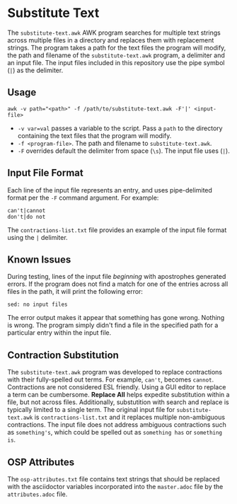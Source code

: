 # Substitute Text

The `substitute-text.awk` AWK program searches for multiple text strings across multiple files in a directory and replaces them with replacement strings. The program takes a path for the text files the program will modify, the path and filename of the `substitute-text.awk` program, a delimiter and an input file. The input files included in this repository use the pipe symbol (`|`) as the delimiter.

## Usage

    awk -v path="<path>" -f /path/to/substitute-text.awk -F'|' <input-file>

* `-v var=val` passes a variable to the script. Pass a `path` to the directory containing the text files that the program will modify.
* `-f <program-file>`. The path and filename to `substitute-text.awk`.
* `-F` overrides default the delimiter from space (`\s`). The input file uses (`|`).

## Input File Format

Each line of the input file represents an entry, and uses pipe-delimited format per the `-F` command argument. For example: 

    can't|cannot
    don't|do not
    
The `contractions-list.txt` file provides an example of the input file format using the `|` delimiter.

## Known Issues

During testing, lines of the input file *beginning* with apostrophes generated errors.
If the program does not find a match for one of the entries across all files in the path, it will print the following error:

    sed: no input files

The error output makes it appear that something has gone wrong. Nothing is wrong. The program simply didn't find a file in the specified path for a particular entry within the input file.

## Contraction Substitution

The `substitute-text.awk` program was developed to replace contractions with their fully-spelled out terms. For example, `can't`, becomes `cannot`. Contractions are not considered ESL friendly. Using a GUI editor to replace a term can be cumbersome. **Replace All** helps expedite substitution within a file, but not across files. Additionally, substutition with search and replace is typically limited to a single term. The original input file for `substitute-text.awk` is `contractions-list.txt` and it replaces multiple non-ambiguous contractions. The input file does not address ambiguous contractions such as `something's`, which could be spelled out as `something has` or `something is`. 

## OSP Attributes

The `osp-attributes.txt` file contains text strings that should be replaced with the asciidoctor variables incorporated into the `master.adoc` file by the `attributes.adoc` file.
